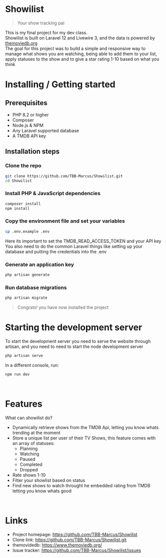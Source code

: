 # Showilist
> Your show tracking pal 

This is my final project for my dev class. <br>
Showilist is built on Laravel 12 and Livewire 3, and the data is powered by <u><a href="themoviedb.org">themoviedb.org</a></u> <br>
The goal for this project was to build a simple and responsive way to manage what shows you are watching, being able to add them to your list, apply statuses to the show and to give a star rating 1-10 based on what you think <br>

# Installing / Getting started

## Prerequisites
- PHP 8.2 or higher
- Composer
- Node.js & NPM
- Any Laravel supported database
- A TMDB API key

## Installation steps

### **Clone the repo**
```bash
git clone https://github.com/TBB-Marcus/Showilist.git
cd Showilist
```

### **Install PHP & JavaScript dependencies**
```bash
composer install
npm install
```

### **Copy the environment file and set your variables**
```bash
cp .env.example .env
```
Here its important to set the TMDB_READ_ACCESS_TOKEN and your API key <br>
You also need to do the common Laravel things like setting up your database and putting the credentials into the .env

### **Generate an application key**
```bash
php artisan generate
```

### **Run database migrations**
```bash
php artisan migrate
```

> Congrats! you have now installed the project

# Starting the development server
To start the development server you need to serve the website through artisan, and you need to need to start the node development server
```bash
php artisan serve
```
In a different console, run:
```bash
npm run dev
```
<br>

# Features
What can showilist do?
- Dynamically retrieve shows from the TMDB Api, letting you know whats trending at the moment
- Store a unique list per user of their TV Shows, this feature comes with an array of statuses:
    - Planning
    - Watching
    - Paused
    - Completed
    - Dropped
- Rate shows 1-10
- Filter your showlist based on status
- Find new shows to watch throught he embedded rating from TMDB letting you know whats good
<br>

# Links
- Project homepage: https://github.com/TBB-Marcus/Showilist
- Clone link: https://github.com/TBB-Marcus/Showilist.git
- themovidedb: https://www.themoviedb.org/
- Issue tracker: https://github.com/TBB-Marcus/Showilist/issues
